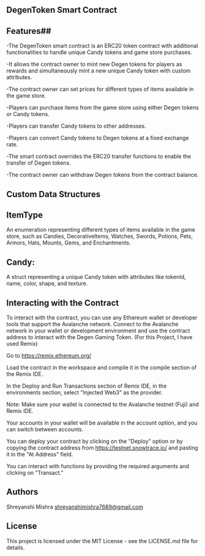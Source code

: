 ## DegenToken Smart Contract ##

## Features##
-The DegenToken smart contract is an ERC20 token contract with additional functionalities to handle unique Candy tokens and game store purchases.

-It allows the contract owner to mint new Degen tokens for players as rewards and simultaneously mint a new unique Candy token with custom attributes.

-The contract owner can set prices for different types of items available in the game store.

-Players can purchase items from the game store using either Degen tokens or Candy tokens.

-Players can transfer Candy tokens to other addresses.

-Players can convert Candy tokens to Degen tokens at a fixed exchange rate.

-The smart contract overrides the ERC20 transfer functions to enable the transfer of Degen tokens.

-The contract owner can withdraw Degen tokens from the contract balance.

## Custom Data Structures ##
## ItemType ## 
An enumeration representing different types of items available in the game store, such as Candies, DecorativeItems, Watches, Swords, Potions, Pets, Armors, Hats, Mounts, Gems, and Enchantments.

## Candy: ##
A struct representing a unique Candy token with attributes like tokenId, name, color, shape, and texture.

## Interacting with the Contract ##
To interact with the contract, you can use any Ethereum wallet or developer tools that support the Avalanche network. Connect to the Avalanche network in your wallet or development environment and use the contract address to interact with the Degen Gaming Token. (For this Project, I have used Remix)

Go to https://remix.ethereum.org/

Load the contract in the workspace and compile it in the compile section of the Remix IDE.

In the Deploy and Run Transactions section of Remix IDE, in the environments section, select "Injected Web3" as the provider.

Note: Make sure your wallet is connected to the Avalanche testnet (Fuji) and Remix IDE.

Your accounts in your wallet will be available in the account option, and you can switch between accounts.

You can deploy your contract by clicking on the "Deploy" option or by copying the contract address from https://testnet.snowtrace.io/ and pasting it in the "At Address" field.

You can interact with functions by providing the required arguments and clicking on "Transact."

## Authors ##
Shreyanshi Mishra shreyanshimishra7689@gmail.com

## License ##
This project is licensed under the MIT License - see the LICENSE.md file for details.
